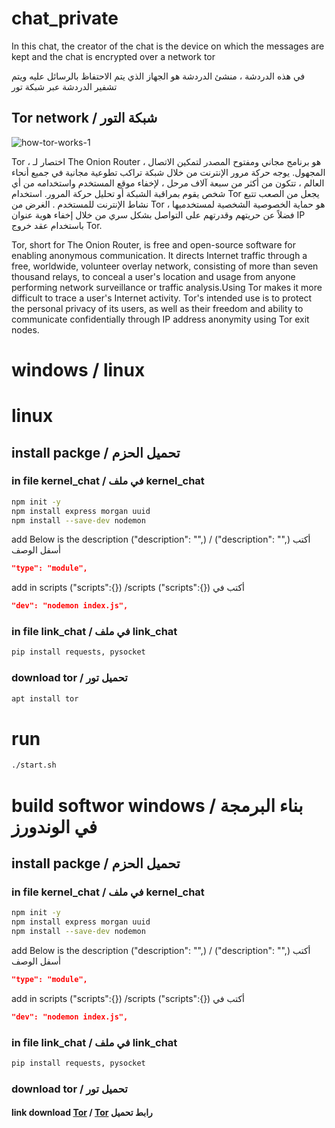 # chat_private
In this chat, the creator of the chat is the device on which the messages are kept and the chat is encrypted over a network tor 

في هذه الدردشة ، منشئ الدردشة هو الجهاز الذي يتم الاحتفاظ بالرسائل عليه ويتم تشفير الدردشة عبر شبكة تور

## Tor network / شبكة التور

![how-tor-works-1](https://user-images.githubusercontent.com/112539184/213849299-13c5dd75-f794-41b8-a27c-3d4144c47585.png)

Tor ، اختصار لـ The Onion Router ، هو برنامج مجاني ومفتوح المصدر لتمكين الاتصال المجهول. يوجه حركة مرور الإنترنت من خلال شبكة تراكب تطوعية مجانية في جميع أنحاء العالم ، تتكون من أكثر من سبعة آلاف مرحل ، لإخفاء موقع المستخدم واستخدامه من أي شخص يقوم بمراقبة الشبكة أو تحليل حركة المرور. استخدام Tor يجعل من الصعب تتبع نشاط الإنترنت للمستخدم . الغرض من Tor هو حماية الخصوصية الشخصية لمستخدميها ، فضلاً عن حريتهم وقدرتهم على التواصل بشكل سري من خلال إخفاء هوية عنوان IP باستخدام عقد خروج Tor.

Tor, short for The Onion Router, is free and open-source software for enabling anonymous communication. It directs Internet traffic through a free, worldwide, volunteer overlay network, consisting of more than seven thousand relays, to conceal a user's location and usage from anyone performing network surveillance or traffic analysis.Using Tor makes it more difficult to trace a user's Internet activity. Tor's intended use is to protect the personal privacy of its users, as well as their freedom and ability to communicate confidentially through IP address anonymity using Tor exit nodes.

# windows / linux
# linux
## install packge / تحميل الحزم

### in file kernel_chat / في ملف kernel_chat
```sh
npm init -y
npm install express morgan uuid
npm install --save-dev nodemon
```
add Below is the description ("description": "",) / ("description": "",) أكتب أسفل الوصف 
```json
"type": "module",
```
add in scripts ("scripts":{}) /scripts ("scripts":{}) أكتب في 
```json
"dev": "nodemon index.js",
```
### in file link_chat  / في ملف link_chat
```sh
pip install requests, pysocket
```
### download tor / تحميل تور
```sh
apt install tor
```

# run
```sh
./start.sh
```
# build softwor windows / بناء البرمجة في الوندورز

## install packge / تحميل الحزم

### in file kernel_chat / في ملف kernel_chat
```sh
npm init -y
npm install express morgan uuid
npm install --save-dev nodemon
```
add Below is the description ("description": "",) / ("description": "",) أكتب أسفل الوصف 
```json
"type": "module",
```
add in scripts ("scripts":{}) /scripts ("scripts":{}) أكتب في 
```json
"dev": "nodemon index.js",
```
### in file link_chat  / في ملف link_chat
```sh
pip install requests, pysocket
```
### download tor / تحميل تور
#### link download [Tor](https://www.torproject.org/download/tor/) / [Tor](https://www.torproject.org/download/tor/) رابط تحميل 
